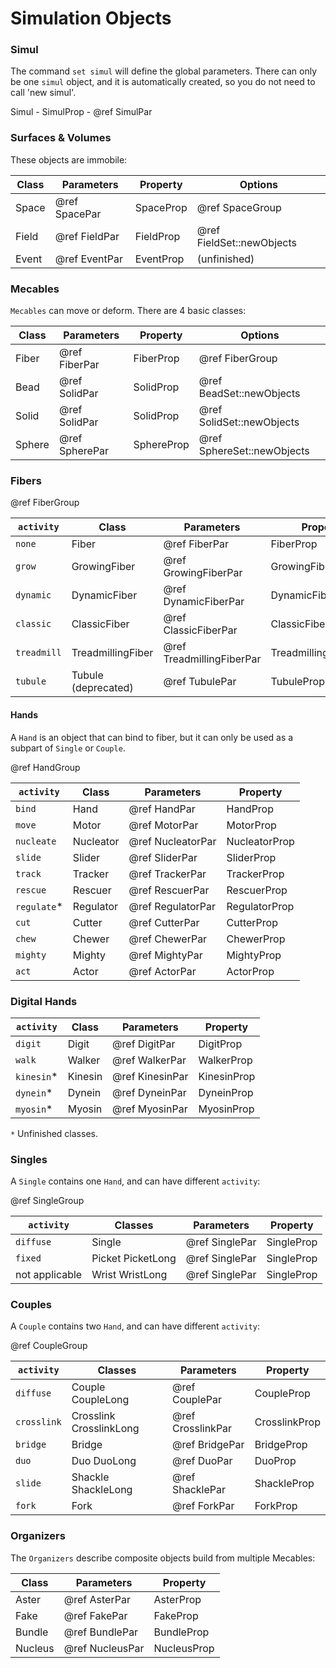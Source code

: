 # Simulation Objects

### Simul

 The command `set simul` will define the global parameters.
 There can only be one `simul` object, and it is automatically created,
 so you do not need to call 'new simul'.

 Simul - SimulProp - @ref SimulPar
 
### Surfaces & Volumes
 
 These objects are immobile:

   Class       | Parameters       | Property     | Options       
 --------------|------------------|--------------|-------------------------
 Space         | @ref SpacePar    | SpaceProp    | @ref SpaceGroup
 Field         | @ref FieldPar    | FieldProp    | @ref FieldSet::newObjects
 Event         | @ref EventPar    | EventProp    | (unfinished)
 
 
### Mecables
 
  `Mecables` can move or deform. There are 4 basic classes:

   Class       | Parameters       | Property     | Options    
 --------------|------------------|--------------|---------------------------
 Fiber         | @ref FiberPar    | FiberProp    | @ref FiberGroup
 Bead          | @ref SolidPar    | SolidProp    | @ref BeadSet::newObjects
 Solid         | @ref SolidPar    | SolidProp    | @ref SolidSet::newObjects
 Sphere        | @ref SpherePar   | SphereProp   | @ref SphereSet::newObjects

### Fibers
 @ref FiberGroup

  `activity`   | Class               | Parameters                | Property       
 --------------|---------------------|---------------------------|----------------------
 `none`        | Fiber               | @ref FiberPar             | FiberProp
 `grow`        | GrowingFiber        | @ref GrowingFiberPar      | GrowingFiberProp
 `dynamic`     | DynamicFiber        | @ref DynamicFiberPar      | DynamicFiberProp
 `classic`     | ClassicFiber        | @ref ClassicFiberPar      | ClassicFiberProp
 `treadmill`   | TreadmillingFiber   | @ref TreadmillingFiberPar | TreadmillingFiberProp
 `tubule`      | Tubule (deprecated) | @ref TubulePar            | TubuleProp
 
#### Hands
 
 A `Hand` is an object that can bind to fiber, but it can only be used
 as a subpart of `Single` or `Couple`.

 @ref HandGroup
 
  `activity`   | Class         | Parameters         | Property     |
 --------------|---------------|--------------------|---------------
 `bind`        | Hand          | @ref HandPar       | HandProp
 `move`        | Motor         | @ref MotorPar      | MotorProp
 `nucleate`    | Nucleator     | @ref NucleatorPar  | NucleatorProp
 `slide`       | Slider        | @ref SliderPar     | SliderProp
 `track`       | Tracker       | @ref TrackerPar    | TrackerProp
 `rescue`      | Rescuer       | @ref RescuerPar    | RescuerProp
 `regulate`*   | Regulator     | @ref RegulatorPar  | RegulatorProp
 `cut`         | Cutter        | @ref CutterPar     | CutterProp
 `chew`        | Chewer        | @ref ChewerPar     | ChewerProp
 `mighty`      | Mighty        | @ref MightyPar     | MightyProp
 `act`         | Actor         | @ref ActorPar      | ActorProp

### Digital Hands

  `activity`   | Class         | Parameters         | Property     |
 --------------|---------------|--------------------|---------------
 `digit`       | Digit         | @ref DigitPar      | DigitProp
 `walk`        | Walker        | @ref WalkerPar     | WalkerProp
 `kinesin`*    | Kinesin       | @ref KinesinPar    | KinesinProp
 `dynein`*     | Dynein        | @ref DyneinPar     | DyneinProp
 `myosin`*     | Myosin        | @ref MyosinPar     | MyosinProp
 
 `*` Unfinished classes.


### Singles
 
 A `Single` contains one `Hand`, and can have different `activity`:

 @ref SingleGroup
 
 `activity`     | Classes           | Parameters      | Property   |
 ---------------|-------------------|-----------------|-------------
 `diffuse`      | Single            | @ref SinglePar  | SingleProp
 `fixed`        | Picket PicketLong | @ref SinglePar  | SingleProp
 not applicable | Wrist  WristLong  | @ref SinglePar  | SingleProp
 
### Couples
 
 A `Couple` contains two `Hand`, and can have different `activity`:

 @ref CoupleGroup
 
 `activity`    | Classes                 | Parameters           | Property     |
 --------------|-------------------------|----------------------|---------------
 `diffuse`     | Couple CoupleLong       | @ref CouplePar       | CoupleProp
 `crosslink`   | Crosslink CrosslinkLong | @ref CrosslinkPar    | CrosslinkProp
 `bridge`      | Bridge                  | @ref BridgePar       | BridgeProp
 `duo`         | Duo  DuoLong            | @ref DuoPar          | DuoProp
 `slide`       | Shackle ShackleLong     | @ref ShacklePar      | ShackleProp
 `fork`        | Fork                    | @ref ForkPar         | ForkProp

 
### Organizers
 
 The `Organizers` describe composite objects build from multiple Mecables:

 Class         | Parameters       | Property     |
 --------------|------------------|---------------
 Aster         | @ref AsterPar    | AsterProp
 Fake          | @ref FakePar     | FakeProp
 Bundle        | @ref BundlePar   | BundleProp
 Nucleus       | @ref NucleusPar  | NucleusProp
 


